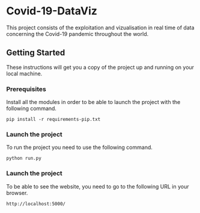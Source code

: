 # Covid-19-DataViz

This project consists of the exploitation and vizualisation in real time of data concerning the Covid-19 pandemic throughout the world.

## Getting Started

These instructions will get you a copy of the project up and running on your local machine.

### Prerequisites

Install all the modules in order to be able to launch the project with the following command.

```
pip install -r requirements-pip.txt
```

### Launch the project

To run the project you need to use the following command.

```
python run.py
```

### Launch the project

To be able to see the website, you need to go to the following URL in your browser.

```
http://localhost:5000/
```
